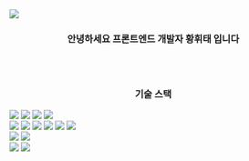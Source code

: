 <!-- **Imhwitae/Imhwitae** is a ✨ _special_ ✨ repository because its `README.md` (this file) appears on your GitHub profile. -->

<img src="https://capsule-render.vercel.app/api?type=waving&color=timeGradient&animation=twinkling&height=300&section=header&text=Hello?%20I'm%20hwitae%20Hwang&fontSize=60" />

<h3 align="center">안녕하세요 프론트엔드 개발자 황휘태 입니다</h3>
<br/><br/>

<h3 align="center">기술 스택</h3>

<div>
  <img src="https://img.shields.io/badge/HTML5-E34F26?style=flat-square&logo=html5&logoColor=white" />
  <img src="https://img.shields.io/badge/CSS3-1572B6?style=flat-square&logo=css3&logoColor=white" />
  <img src="https://img.shields.io/badge/styled%20components-DB7093?style=flat-square&logo=styled-components&logoColor=white" />
  <img src="https://img.shields.io/badge/Tailwind%20CSS-06B6D4?style=flat-square&logo=Tailwind%20CSS&logoColor=white" />
</div>
<div>
  <img src="https://img.shields.io/badge/Java-blue?style=flat-square&logo=Java&logoColor=white"/>
  <img src="https://img.shields.io/badge/Spring-6DB33F?style=flat-square&logo=Spring&logoColor=white" />
  <img src="https://img.shields.io/badge/JavaScript-F7DF1E?style=flat-square&logo=javascript&logoColor=black"/>
  <img src="https://img.shields.io/badge/Typescript-3178C6?style=flat-square&logo=Typescript&logoColor=white" />
  <img src="https://img.shields.io/badge/React-61DAFB?style=flat-square&logo=React&logoColor=black" />
  <img src="https://img.shields.io/badge/Next.js-000000?style=flat-square&logo=Next.js&logoColor=white" />
</div>
<div>
  <img src="https://img.shields.io/badge/MySQL-4479A1?style=flat-square&logo=MySQL&logoColor=white"/>
  <img src="https://img.shields.io/badge/PostgreSQL-4169E1?style=flat-square&logo=PostgreSQL&logoColor=white" />
</div>
<div>
  <img src="https://img.shields.io/badge/Git-F05032?style=flat-square&logo=git&logoColor=white" />
  <img src="https://img.shields.io/badge/Notion-000000?style=flat-square&logo=Notion&logoColor=white" />
</div>

